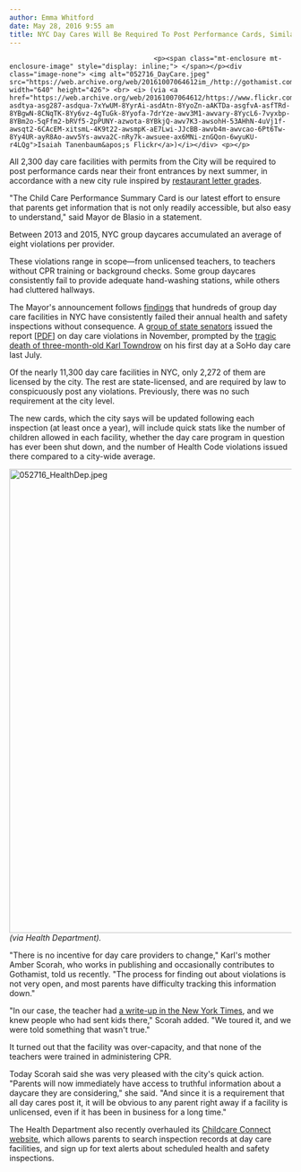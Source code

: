 ```yaml
---
author: Emma Whitford
date: May 28, 2016 9:55 am
title: NYC Day Cares Will Be Required To Post Performance Cards, Similar To Restaurant Letter Grades
---
```


	
										<p><span class="mt-enclosure mt-enclosure-image" style="display: inline;"> </span></p><div class="image-none"> <img alt="052716_DayCare.jpeg" src="https://web.archive.org/web/20161007064612im_/http://gothamist.com/attachments/nyc_ewhitford/052716_DayCare.jpeg" width="640" height="426"> <br> <i> (via <a href="https://web.archive.org/web/20161007064612/https://www.flickr.com/photos/isaiaht/283648551/in/photolist-asdtya-asg287-asdqua-7xYwUM-8YyrAi-asdAtn-8YyoZn-aAKTDa-asgfvA-asfTRd-8YBgwN-8CNqTK-8Yy6vz-4gTuGk-8Yyofa-7drYze-awv3M1-awvary-8YycL6-7vyxbp-8YBm2o-5qFfm2-bRVf5-2pPUNY-azwota-8YBkjQ-awv7K3-awsohH-53AHhN-4uVj1f-awsqt2-6CAcEM-xitsmL-4K9t22-awsmpK-aE7Lwi-JJcBB-awvb4m-awvcao-6Pt6Tw-8Yy4UR-ayR8Ao-awv5Ys-awva2C-nRy7k-awsuee-ax6MNi-znGQon-6wyuKU-r4LQg">Isaiah Tanenbaum&apos;s Flickr</a>)</i></div> <p></p>

<p>All 2,300 day care facilities with permits from the City will be required to post performance cards near their front entrances by next summer, in accordance with a new city rule inspired by <a href="https://web.archive.org/web/20161007064612/http://gothamist.com/2015/06/29/letter_grades_five_years.php">restaurant letter grades</a>. </p>

<p>&quot;The Child Care Performance Summary Card is our latest effort to ensure that parents get information that is not only readily accessible, but also easy to understand,&quot; said Mayor de Blasio in a statement. </p>

<p>Between 2013 and 2015, NYC group daycares accumulated an average of eight violations per provider.</p>

<p>These violations range in scope&#x2014;from unlicensed teachers, to teachers without CPR training or background checks. Some group daycares consistently fail to provide adequate hand-washing stations, while others had cluttered hallways.</p>

<p>The Mayor&apos;s announcement follows <a href="https://web.archive.org/web/20161007064612/http://gothamist.com/2015/11/06/day_care_letter_grades.php">findings</a> that hundreds of group day care facilities in NYC have consistently failed their annual health and safety inspections without consequence. A <a href="https://web.archive.org/web/20161007064612/https://www.facebook.com/Independent-Democratic-Conference-NY-Senate-186564838038472/info/?tab=page_info">group of state senators</a> issued the report [<a href="https://web.archive.org/web/20161007064612/https://www.scribd.com/doc/288758803/IDC-Childcare-Report-11-5">PDF</a>] on day care violations in November, prompted by the <a href="https://web.archive.org/web/20161007064612/http://gothamist.com/2015/11/16/day_care_parental_leave.php">tragic death of three-month-old Karl Towndrow</a> on his first day at a SoHo day care last July. </p>

<p>Of the nearly 11,300 day care facilities in NYC, only 2,272 of them are licensed by the city. The rest are state-licensed, and are required by law to conspicuously post any violations. Previously, there was no such requirement at the city level. </p>

<p>The new cards, which the city says will be updated following each inspection (at least once a year), will include quick stats like the number of children allowed in each facility, whether the day care program in question has ever been shut down, and the number of Health Code violations issued there compared to a city-wide average. </p>

<p><span class="mt-enclosure mt-enclosure-image" style="display: inline;"> </span></p><div class="image-none"> <img alt="052716_HealthDep.jpeg" src="https://web.archive.org/web/20161007064612im_/http://gothamist.com/attachments/nyc_ewhitford/052716_HealthDep.jpeg" width="640" height="828"> <br> <i> (via Health Department). </i></div> <p></p>

<p>&quot;There is no incentive for day care providers to change,&quot; Karl&apos;s mother Amber Scorah, who works in publishing and occasionally contributes to Gothamist, told us recently. &quot;The process for finding out about violations is not very open, and most parents have difficulty tracking this information down.&quot;</p>

<p>&quot;In our case, the teacher had <a href="https://web.archive.org/web/20161007064612/http://www.nytimes.com/2005/04/24/realestate/cheaper-by-the-half-dozen-they-should-know.html?_r=0">a write-up in the New York Times</a>, and we knew people who had sent kids there,&quot; Scorah added. &quot;We toured it, and we were told something that wasn&apos;t true.&quot;</p>

<p>It turned out that the facility was over-capacity, and that none of the teachers were trained in administering CPR. </p>

<p>Today Scorah said she was very pleased with the city&apos;s quick action. &quot;Parents will now immediately have access to truthful information about a daycare they are considering,&quot; she said. &quot;And since it is a requirement that all day cares post it, it will be obvious to any parent right away if a facility is unlicensed, even if it has been in business for a long time.&quot; </p>

<p>The Health Department also recently overhauled its <a href="https://web.archive.org/web/20161007064612/https://a816-healthpsi.nyc.gov/ChildCare/ChildCareList.do">Childcare Connect website</a>, which allows parents to search inspection records at day care facilities, and sign up for text alerts about scheduled health and safety inspections. </p>					
										
									
				